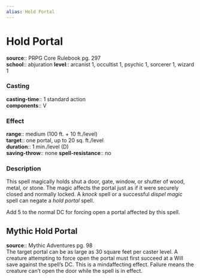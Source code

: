 ```yaml
---
alias: Hold Portal
---
```


# Hold Portal 

**source**:: PRPG Core Rulebook pg. 297  
**school**:: abjuration
**level**:: arcanist 1, occultist 1, psychic 1, sorcerer 1, wizard 1

### Casting 

**casting-time**:: 1 standard action  
**components**:: V

### Effect 

**range**:: medium (100 ft. + 10 ft./level)  
**target**:: one portal, up to 20 sq. ft./level  
**duration**:: 1 min./level (D)  
**saving-throw**:: none
**spell-resistance**:: no

### Description 

This spell magically holds shut a door, gate, window, or shutter of wood, metal, or stone. The magic affects the portal just as if it were securely closed and normally locked. A *knock* spell or a successful *dispel magic* spell can negate a *hold portal* spell.  
  
Add 5 to the normal DC for forcing open a portal affected by this spell.

## Mythic Hold Portal 

**source**:: Mythic Adventures pg. 98  
The target portal can be as large as 30 square feet per caster level. A creature attempting to force open the portal must first succeed at a Will save against the spell’s DC. This is a mindaffecting effect. Failure means the creature can’t open the door while the spell is in effect.
